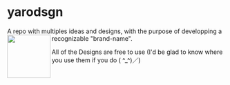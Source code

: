 # yarodsgn
A repo with multiples ideas and designs, with the purpose of developping a recognizable "brand-name".&nbsp;
<img align="left" width="100" height="100" src="https://github.com/Yaroster/yarologo/blob/main/Logo_Yaroster.png"> &nbsp;

All of the Designs are free to use (I'd be glad to know where you use them if you do ( ^_^)／)
&nbsp;
